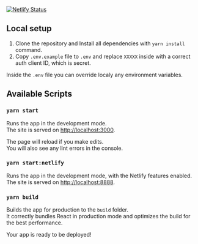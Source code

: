 [![Netlify Status](https://api.netlify.com/api/v1/badges/2c9f2f32-c413-4b16-95a4-92b8ac302928/deploy-status)](https://app.netlify.com/sites/wiating/deploys)

## Local setup

1. Clone the repository and Install all dependencies with `yarn install` command.
2. Copy `.env.example` file to `.env` and replace `XXXXX` inside with a correct
auth client ID, which is secret.

Inside the `.env` file you can override localy any environment variables.


## Available Scripts

### `yarn start`

Runs the app in the development mode.<br>
The site is served on [http://localhost:3000](http://localhost:3000).

The page will reload if you make edits.<br>
You will also see any lint errors in the console.

### `yarn start:netlify`

Runs the app in the development mode, with the Netlify features enabled.
The site is served on [http://localhost:8888](http://localhost:8888).

### `yarn build`

Builds the app for production to the `build` folder.<br>
It correctly bundles React in production mode and optimizes the build for the best performance.

Your app is ready to be deployed!
